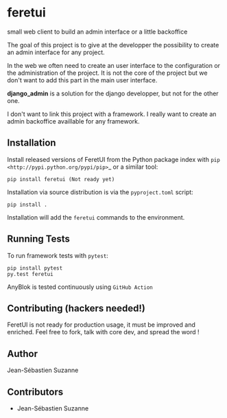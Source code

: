 # feretui
small web client to build an admin interface or a little backoffice


The goal of this project is to give at the developper the possibility to
create an admin interface for any project.

In the web we often need to create an user interface to the configuration or the 
administration of the project. It is not the core of the project but we don't 
want to add this part in the main user interface.

**django_admin** is a solution for the django developper, but not for the other one.


I don't want to link this project with a framework. I really want to create an admin
backoffice availlable for any framework.

## Installation

Install released versions of FeretUI from the Python package index with
`pip <http://pypi.python.org/pypi/pip>`_ or a similar tool:

```
pip install feretui (Not ready yet)
```

Installation via source distribution is via the ``pyproject.toml`` script:

```
pip install .
```

Installation will add the ``feretui`` commands to the environment.

## Running Tests

To run framework tests with `pytest`:

```
pip install pytest
py.test feretui
```

AnyBlok is tested continuously using `GitHub Action`

## Contributing (hackers needed!)

FeretUI is not ready for production usage, it must be
improved and enriched.
Feel free to fork, talk with core dev, and spread the word !

## Author

Jean-Sébastien Suzanne

## Contributors

* Jean-Sébastien Suzanne
